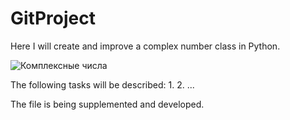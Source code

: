 # GitProject
Here I will create and improve a complex number class in Python.

![<h1>Комплексные числа</h1>](htttps://guthub.com/Aleksandr9622/GitProject/blob/master/Euler's_formula.svg.png)

The following tasks will be described:
1.
2.
...

The file is being supplemented and developed.
